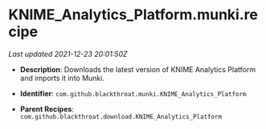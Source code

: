 # KNIME_Analytics_Platform.munki.recipe

_Last updated 2021-12-23 20:01:50Z_

- **Description**: Downloads the latest version of KNIME Analytics Platform and imports it into Munki.

- **Identifier**: `com.github.blackthroat.munki.KNIME_Analytics_Platform`

- **Parent Recipes**: `com.github.blackthroat.download.KNIME_Analytics_Platform`
